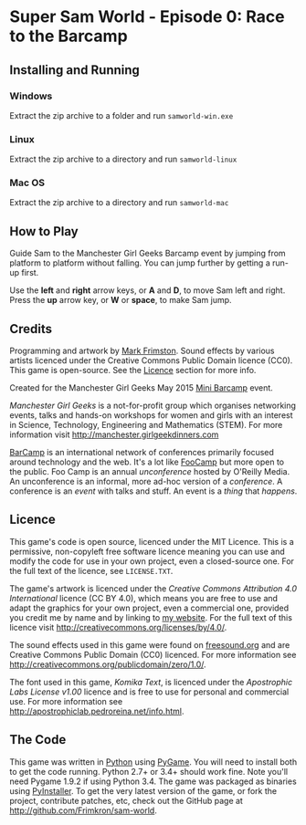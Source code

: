 Super Sam World - Episode 0: Race to the Barcamp
================================================

Installing and Running
----------------------

### Windows ###
Extract the zip archive to a folder and run `samworld-win.exe`

### Linux ###
Extract the zip archive to a directory and run `samworld-linux`

### Mac OS ###
Extract the zip archive to a directory and run `samworld-mac`

How to Play
-----------

Guide Sam to the Manchester Girl Geeks Barcamp event by jumping from platform to
platform without falling. You can jump further by getting a run-up first.

Use the __left__ and __right__ arrow keys, or __A__ and __D__, to move Sam left
and right. Press the __up__ arrow key, or __W__ or __space__, to make Sam jump.

Credits
-------

Programming and artwork by [Mark Frimston]. Sound effects by various artists
licenced under the Creative Commons Public Domain licence (CC0). This game is
open-source. See the [Licence](#licence) section for more info.

Created for the Manchester Girl Geeks May 2015 [Mini Barcamp] event. 

_Manchester Girl Geeks_ is a not-for-profit group which organises networking
events, talks and hands-on workshops for women and girls with an interest in 
Science, Technology, Engineering and Mathematics (STEM). For more information 
visit <http://manchester.girlgeekdinners.com>

[BarCamp] is an international network of conferences primarily focused around
technology and the web. It's a lot like [FooCamp] but more open to the public. 
Foo Camp is an annual _unconference_ hosted by O'Reilly Media. An unconference
is an informal, more ad-hoc version of a _conference_. A conference is an
_event_ with talks and stuff. An event is a _thing_ that _happens_.

[Mark Frimston]: http://markfrimston.co.uk
[Mini Barcamp]: http://manchester.girlgeekdinners.com/barcamp/
[BarCamp]: http://barcamp.org
[FooCamp]: http://en.wikipedia.org/wiki/Foo_Camp

Licence
-------

This game's code is open source, licenced under the MIT Licence. This is a
permissive, non-copyleft free software licence meaning you can use and modify
the code for use in your own project, even a closed-source one. For the full
text of the licence, see `LICENSE.TXT`.

The game's artwork is licenced under the _Creative Commons Attribution 4.0 
International_ licence (CC BY 4.0), which means you are free to use and adapt
the graphics for your own project, even a commercial one, provided you credit me
by name and by linking to [my website]. For the full text of this licence visit
<http://creativecommons.org/licenses/by/4.0/>.

The sound effects used in this game were found on [freesound.org] and are
Creative Commons Public Domain (CC0) licenced. For more information see
<http://creativecommons.org/publicdomain/zero/1.0/>.

The font used in this game, _Komika Text_, is licenced under the 
_Apostrophic Labs License v1.00_ licence and is free to use for personal and
commercial use. For more information see 
<http://apostrophiclab.pedroreina.net/info.html>.

[my website]: http://markfrimston.co.uk
[freesound.org]: http://freesound.org

The Code
--------

This game was written in [Python] using [PyGame]. You will need to install
both to get the code running. Python 2.7+ or 3.4+ should work fine. Note 
you'll need Pygame 1.9.2 if using Python 3.4. The game was packaged as binaries
using [PyInstaller]. To get the very latest version of the game, or fork the
project, contribute patches, etc, check out the GitHub page at 
<http://github.com/Frimkron/sam-world>.

[Python]: https://www.python.org/
[PyGame]: http://pygame.org
[PyInstaller]: http://www.pyinstaller.org

